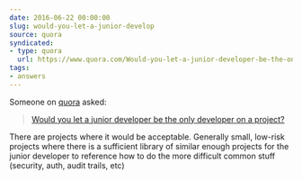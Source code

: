 ```yaml
---
date: 2016-06-22 00:00:00
slug: would-you-let-a-junior-develop
source: quora
syndicated:
- type: quora
  url: https://www.quora.com/Would-you-let-a-junior-developer-be-the-only-developer-on-a-project/answer/Roy-Tang
tags:
- answers
---
```


Someone on [quora](https://quora.com) asked:

> [Would you let a junior developer be the only developer on a project?](https://www.quora.com/Would-you-let-a-junior-developer-be-the-only-developer-on-a-project/answer/Roy-Tang)


There are projects where it would be acceptable. Generally small, low-risk projects where there is a sufficient library of similar enough projects for the junior developer to reference how to do the more difficult common stuff (security, auth, audit trails, etc)
